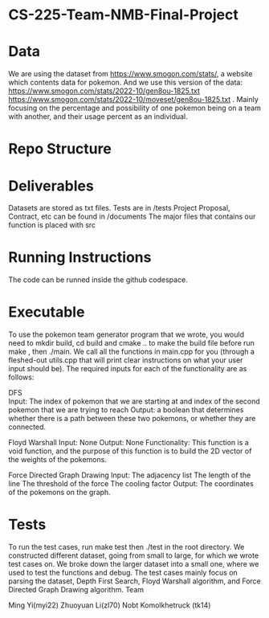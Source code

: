 # CS-225-Team-NMB-Final-Project

# Data
We are using the dataset from https://www.smogon.com/stats/, a website which contents data for pokemon. And we use this version of the data:
https://www.smogon.com/stats/2022-10/gen8ou-1825.txt
https://www.smogon.com/stats/2022-10/moveset/gen8ou-1825.txt
. Mainly focusing on the percentage and possibility of one pokemon being on a team with another, and their usage percent as an individual. 

# Repo Structure

# Deliverables

Datasets are stored as txt files.
Tests are in /tests
Project Proposal, Contract, etc can be found in /documents
The major files that contains our function is placed with src

# Running Instructions
The code can be runned inside the github codespace.	

# Executable
To use the pokemon team generator program that we wrote, you would need to mkdir build, cd build and cmake .. to make the build file before run make , then ./main. 
We call all the functions in main.cpp for you (through a fleshed-out utils.cpp that will print clear instructions on what your user input should be). The required inputs for each of the functionality are as follows:

DFS 	
Input: The index of pokemon that we are starting at and index of the second pokemon that we are trying to reach
Output: a boolean that determines whether there is a path between these two pokemons, or whether they are connected.

Floyd Warshall
Input: None
Output: None 
Functionality: This function is a void function, and the purpose of this function is to build the 2D vector of the weights of the pokemons. 

Force Directed Graph Drawing 
Input: 
The adjacency list
The length of the line
The threshold of the force
The cooling factor 
Output: 
The coordinates of the pokemons on the graph.
 
# Tests
To run the test cases, run make test then ./test in the root directory.
We constructed different dataset, going from small to large, for which we wrote test cases on. We broke down the larger dataset into a small one, where we used to test the functions and debug. The test cases mainly focus on parsing the dataset, Depth First Search, Floyd Warshall algorithm, and Force Directed Graph Drawing algorithm. 
Team

Ming Yi(myi22)
Zhuoyuan Li(zl70)
Nobt Komolkhetruck (tk14)
